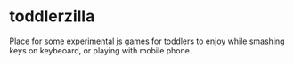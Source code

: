 # toddlerzilla

Place for some experimental js games for toddlers to enjoy while smashing keys on keybeoard, or playing with mobile phone.
